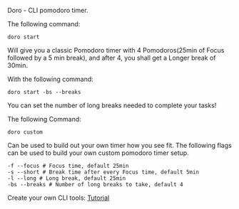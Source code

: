 Doro - CLI pomodoro timer.

The following command:

```
doro start
```

Will give you a classic Pomodoro timer with 4 Pomodoros(25min of Focus followed by a 5 min break), and after 4, you shall get a Longer break of 30min.

With the following command:

```
doro start -bs --breaks
```

You can set the number of long breaks needed to complete your tasks!

The following Command:

```
doro custom
```

Can be used to build out your own timer how you see fit.
The following flags can be used to build your own custom pomodoro timer setup.

```
-f --focus # Focus time, default 25min
-s --short # Break time after every Focus time, default 5min
-l --long # Long break, default 25min
-bs --breaks # Number of long breaks to take, default 4
```

Create your own CLI tools: [Tutorial](https://medium.com/nerd-for-tech/how-to-build-and-distribute-a-cli-tool-with-python-537ae41d9d78)
